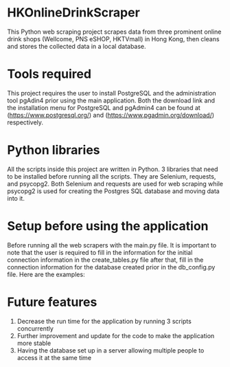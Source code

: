 # HKOnlineDrinkScraper
This Python web scraping project scrapes data from three prominent online drink shops (Wellcome, PNS eSHOP, HKTVmall) in Hong Kong, then cleans and stores the collected data in a local database.

# Tools required
This project requires the user to install PostgreSQL and the administration tool pgAdin4 prior using the main application. Both the download link and the installation menu for PostgreSQL and pgAdmin4 can be found at (https://www.postgresql.org/) and (https://www.pgadmin.org/download/) respectively.

# Python libraries
All the scripts inside this project are written in Python. 3 libraries that need to be installed before running all the scripts. They are Selenium, requests, and psycopg2. Both Selenium and requests are used for web scraping while psycopg2 is used for creating the Postgres SQL database and moving data into it.

# Setup before using the application
Before running all the web scrapers with the  main.py file. It is important to note that the user is required to fill in the information for the initial connection information in the create_tables.py file after that, fill in the connection information for the database created prior in the db_config.py file. 
Here are the examples:


# Future features
1. Decrease the run time for the application by running 3 scripts concurrently
2. Further improvement and update for the code to make the application more stable
3. Having the database set up in a server allowing multiple people to access it at the same time    
